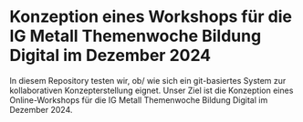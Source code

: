 # Konzeption eines Workshops für die IG Metall Themenwoche Bildung Digital im Dezember 2024

In diesem Repository testen wir, ob/ wie sich ein git-basiertes System zur kollaborativen Konzepterstellung eignet. Unser Ziel ist die Konzeption eines Online-Workshops für die IG Metall Themenwoche Bildung Digital im Dezember 2024.
